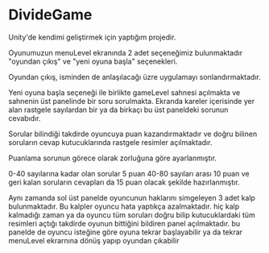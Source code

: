 # DivideGame
Unity'de kendimi geliştirmek için yaptığım projedir.

Oyunumuzun menuLevel ekranında 2 adet seçeneğimiz bulunmaktadır "oyundan çıkış" ve "yeni oyuna başla" seçenekleri.

Oyundan çıkış, isminden de anlaşılacağı üzre uygulamayı sonlandırmaktadır.

Yeni oyuna başla seçeneği ile birlikte gameLevel sahnesi açılmakta ve sahnenin üst panelinde bir soru sorulmakta.
Ekranda kareler içerisinde yer alan rastgele sayılardan bir ya da birkaçı bu üst paneldeki sorunun cevabıdır.

Sorular bilindiği takdirde oyuncuya puan kazandırmaktadır ve doğru bilinen soruların cevap kutucuklarında rastgele resimler açılmaktadır. 

Puanlama sorunun görece olarak zorluğuna göre ayarlanmıştır.

0-40 sayılarına kadar olan sorular 5 puan
40-80 sayıları arası 10 puan
ve geri kalan soruların cevapları da 15 puan olacak şekilde hazırlanmıştır.

Aynı zamanda sol üst panelde oyuncunun haklarını simgeleyen 3 adet kalp bulunmaktadır. Bu kalpler oyuncu hata yaptıkça azalmaktadır.
hiç kalp kalmadığı zaman ya da oyuncu tüm soruları doğru bilip kutucuklardaki tüm resimleri açtığı takdirde oyunun bittiğini bildiren panel açılmaktadır.
bu panelde de oyuncu isteğine göre oyuna tekrar başlayabilir ya da tekrar menuLevel ekrarnına dönüş yapıp oyundan çıkabilir
